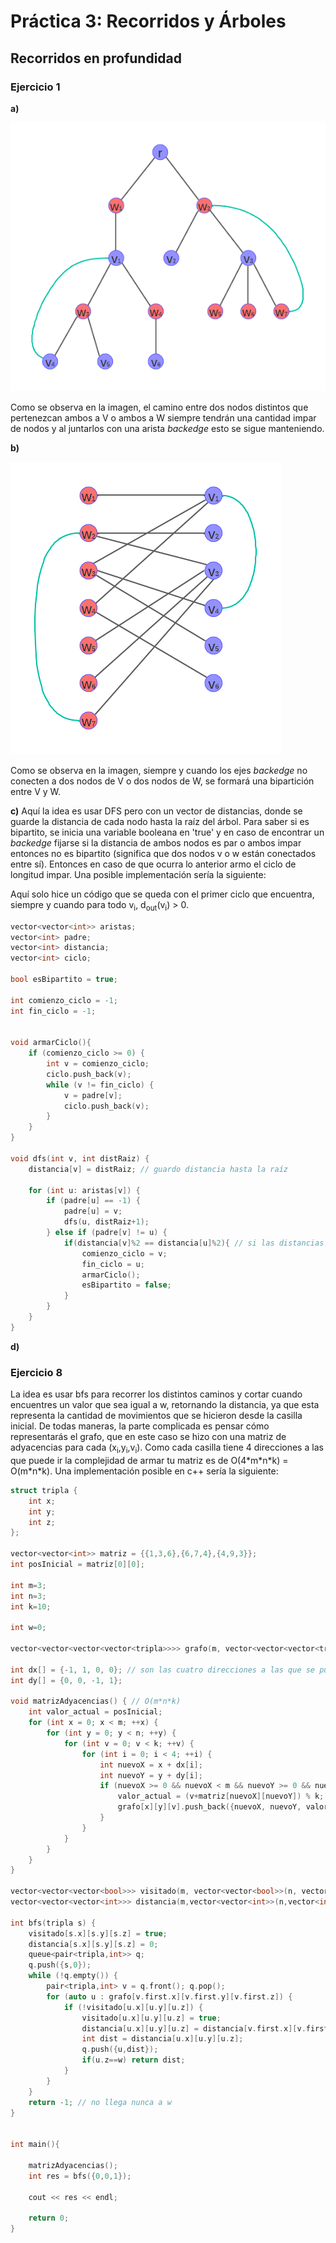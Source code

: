 # Práctica 3: Recorridos y Árboles

## Recorridos en profundidad

### Ejercicio 1

**a)**

![im1](images/practica3_ej1a.png)

Como se observa en la imagen, el camino entre dos nodos distintos que pertenezcan ambos a V o ambos a W siempre tendrán una cantidad impar de nodos y al juntarlos con una arista *backedge* esto se sigue manteniendo.

**b)**

![im2](images/practica3_ej1b.png)

Como se observa en la imagen, siempre y cuando los ejes *backedge* no conecten a dos nodos de V o dos nodos de W, se formará una bipartición entre V y W.

**c)** Aquí la idea es usar DFS pero con un vector de distancias, donde se guarde la distancia de cada nodo hasta la raíz del árbol. Para saber si es bipartito, se inicia una variable booleana en 'true' y en caso de encontrar un *backedge*
fijarse si la distancia de ambos nodos es par o ambos impar entonces no es bipartito (significa que dos nodos v o w están conectados entre sí). Entonces en caso de que ocurra lo anterior armo el ciclo de longitud impar. Una posible
implementación sería la siguiente:

Aquí solo hice un código que se queda con el primer ciclo que encuentra, siempre y cuando para todo v<sub>i</sub>, d<sub>out</sub>(v<sub>i</sub>) > 0.

```cpp
vector<vector<int>> aristas;
vector<int> padre;
vector<int> distancia;
vector<int> ciclo;

bool esBipartito = true;

int comienzo_ciclo = -1;
int fin_ciclo = -1;


void armarCiclo(){
    if (comienzo_ciclo >= 0) {
        int v = comienzo_ciclo;
        ciclo.push_back(v);
        while (v != fin_ciclo) {
            v = padre[v];
            ciclo.push_back(v);
        }
    }
}

void dfs(int v, int distRaiz) {
    distancia[v] = distRaiz; // guardo distancia hasta la raíz

    for (int u: aristas[v]) {
        if (padre[u] == -1) {
            padre[u] = v;
            dfs(u, distRaiz+1);
        } else if (padre[v] != u) {
            if(distancia[v]%2 == distancia[u]%2){ // si las distancias son ambas pares o impares entonces no es bipartito
                comienzo_ciclo = v;
                fin_ciclo = u;
                armarCiclo();
                esBipartito = false;
            }
        }
    }
}
```

**d)**

### Ejercicio 8

La idea es usar bfs para recorrer los distintos caminos y cortar cuando encuentres un valor que sea igual a w, retornando la distancia, ya que esta representa la cantidad de movimientos que se hicieron desde la casilla inicial. De todas maneras, la parte complicada es pensar cómo representarás el grafo, que en este caso se hizo con una matriz de adyacencias para cada (x<sub>i</sub>,y<sub>i</sub>,v<sub>i</sub>). Como cada casilla tiene 4 direcciones a las que puede ir la complejidad de armar tu matriz es de O(4\*m\*n\*k) = O(m\*n\*k). Una implementación posible en c++ sería la siguiente:


```cpp
struct tripla {
    int x;
    int y;
    int z;
};

vector<vector<int>> matriz = {{1,3,6},{6,7,4},{4,9,3}};
int posInicial = matriz[0][0];

int m=3;
int n=3;
int k=10;

int w=0;

vector<vector<vector<vector<tripla>>>> grafo(m, vector<vector<vector<tripla>>>(n, vector<vector<tripla>>(k)));

int dx[] = {-1, 1, 0, 0}; // son las cuatro direcciones a las que se puede ir
int dy[] = {0, 0, -1, 1};

void matrizAdyacencias() { // O(m*n*k)
    int valor_actual = posInicial;
    for (int x = 0; x < m; ++x) {
        for (int y = 0; y < n; ++y) {
            for (int v = 0; v < k; ++v) {
                for (int i = 0; i < 4; ++i) {
                    int nuevoX = x + dx[i];
                    int nuevoY = y + dy[i];
                    if (nuevoX >= 0 && nuevoX < m && nuevoY >= 0 && nuevoY < n) {
                        valor_actual = (v+matriz[nuevoX][nuevoY]) % k;
                        grafo[x][y][v].push_back({nuevoX, nuevoY, valor_actual});
                    }
                }
            }
        }
    }
}

vector<vector<vector<bool>>> visitado(m, vector<vector<bool>>(n, vector<bool>(k, false)));
vector<vector<vector<int>>> distancia(m,vector<vector<int>>(n,vector<int>(k,-1)));

int bfs(tripla s) {
    visitado[s.x][s.y][s.z] = true;
    distancia[s.x][s.y][s.z] = 0;
    queue<pair<tripla,int>> q;
    q.push({s,0});
    while (!q.empty()) {
        pair<tripla,int> v = q.front(); q.pop();
        for (auto u : grafo[v.first.x][v.first.y][v.first.z]) {
            if (!visitado[u.x][u.y][u.z]) {
                visitado[u.x][u.y][u.z] = true;
                distancia[u.x][u.y][u.z] = distancia[v.first.x][v.first.y][v.first.z] + 1;
                int dist = distancia[u.x][u.y][u.z];
                q.push({u,dist});
                if(u.z==w) return dist;
            }
        }
    }
    return -1; // no llega nunca a w
}


int main(){

    matrizAdyacencias();
    int res = bfs({0,0,1});

    cout << res << endl;

    return 0;
}
```
